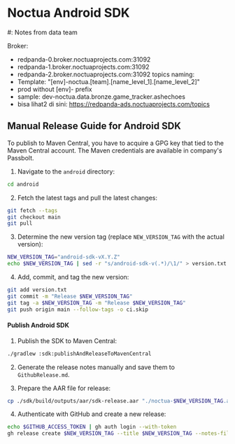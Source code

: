 # Noctua Android SDK

#: Notes from data team

Broker:
  - redpanda-0.broker.noctuaprojects.com:31092
  - redpanda-1.broker.noctuaprojects.com:31092
  - redpanda-2.broker.noctuaprojects.com:31092
topics naming:
  - Template: "[env]-noctua.[team].[name_level_1].[name_level_2]"
  - prod without [env]- prefix
  - sample: dev-noctua.data.bronze.game_tracker.ashechoes
  - bisa lihat2 di sini: https://redpanda-ads.noctuaprojects.com/topics

## Manual Release Guide for Android SDK

To publish to Maven Central, you have to acquire a GPG key that tied to the Maven Central account. The Maven credentials are available in company's Passbolt.

1. Navigate to the `android` directory:
  ```sh
  cd android
  ```

2. Fetch the latest tags and pull the latest changes:
  ```sh
  git fetch --tags
  git checkout main
  git pull
  ```

3. Determine the new version tag (replace `NEW_VERSION_TAG` with the actual version):
  ```sh
  NEW_VERSION_TAG="android-sdk-vX.Y.Z"
  echo $NEW_VERSION_TAG | sed -r "s/android-sdk-v(.*)/\1/" > version.txt
  ```

4. Add, commit, and tag the new version:
  ```sh
  git add version.txt
  git commit -m "Release $NEW_VERSION_TAG"
  git tag -a $NEW_VERSION_TAG -m "Release $NEW_VERSION_TAG"
  git push origin main --follow-tags -o ci.skip
  ```

#### Publish Android SDK

1. Publish the SDK to Maven Central:
  ```sh
  ./gradlew :sdk:publishAndReleaseToMavenCentral
  ```

2. Generate the release notes manually and save them to `GithubRelease.md`.

3. Prepare the AAR file for release:
  ```sh
  cp ./sdk/build/outputs/aar/sdk-release.aar "./noctua-$NEW_VERSION_TAG.aar"
  ```

4. Authenticate with GitHub and create a new release:
  ```sh
  echo $GITHUB_ACCESS_TOKEN | gh auth login --with-token
  gh release create $NEW_VERSION_TAG --title $NEW_VERSION_TAG --notes-file GithubRelease.md "./noctua-$NEW_VERSION_TAG.aar"
  ```
